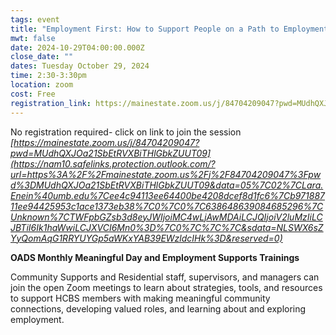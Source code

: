 ```yaml
---
tags: event
title: "Employment First: How to Support People on a Path to Employment"
mwt: false
date: 2024-10-29T04:00:00.000Z
close_date: ""
dates: Tuesday October 29, 2024
time: 2:30-3:30pm
location: zoom
cost: Free
registration_link: https://mainestate.zoom.us/j/84704209047?pwd=MUdhQXJOa21SbEtRVXBiTHlGbkZUUT09
---
```

No registration required- click on link to join the session *[https://mainestate.zoom.us/j/84704209047?pwd=MUdhQXJOa21SbEtRVXBiTHlGbkZUUT09](https://nam10.safelinks.protection.outlook.com/?url=https%3A%2F%2Fmainestate.zoom.us%2Fj%2F84704209047%3Fpwd%3DMUdhQXJOa21SbEtRVXBiTHlGbkZUUT09&data=05%7C02%7CLara.Enein%40umb.edu%7Cee4c94113ee64400be4208dcef8d1fc6%7Cb97188711ee94425953c1ace1373eb38%7C0%7C0%7C638648639084685296%7CUnknown%7CTWFpbGZsb3d8eyJWIjoiMC4wLjAwMDAiLCJQIjoiV2luMzIiLCJBTiI6Ik1haWwiLCJXVCI6Mn0%3D%7C0%7C%7C%7C&sdata=NLSWX6sZYyQomAqG1RRYUYGp5aWKxYAB39EWzldcIHk%3D&reserved=0)*

**OADS Monthly Meaningful Day and Employment Supports Trainings**

Community Supports and Residential staff, supervisors, and managers can join the open Zoom meetings to learn about strategies, tools, and resources to support HCBS members with making meaningful community connections, developing valued roles, and learning about and exploring employment.